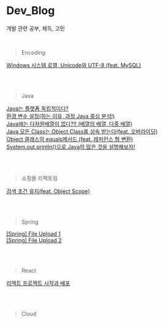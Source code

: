 # Dev_Blog
개발 관련 공부, 체득, 고민

<br>

> Encoding <br>

[Windows 시스템 로캘, Unicode와 UTF-8 (feat. MySQL)](https://crayeji.tistory.com/101) <br>



<br><br>
> Java <br>

[Java는 플랫폼 독립적이다?](https://crayeji.tistory.com/102) <br>
[환경 변수 설정(하는 이유, 과정 Java 중심 분석!)](https://crayeji.tistory.com/103) <br>
[Java에는 다차원배열이 없다?!! (배열의 배열, 다중 배열)](https://crayeji.tistory.com/104) <br>
[Java 모든 Class는 Object Class를 상속 받는다(feat. 오버라이딩)](https://crayeji.tistory.com/107) <br>
[Object 클래스의 equals메서드 (feat. 레퍼런스 형 변환)](https://crayeji.tistory.com/108) <br>
[System.out.println()으로 Java의 많은 것을 설명해보자!](https://crayeji.tistory.com/111) <br>



<br><br>
> 쇼핑몰 리팩토링<br>

[검색 조건 유지(feat. Object Scope)](https://crayeji.tistory.com/112) <br>



<br><br>
> Spring<br>

[[Spring] File Upload 1](https://crayeji.tistory.com/118) <br>
[[Spring] File Upload 2](https://crayeji.tistory.com/119) <br>


<br><br>
> React<br>

[리액트 프로젝트 시작과 배포](https://crayeji.tistory.com/120) <br>


<br><br>
> Cloud<br>

